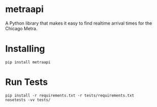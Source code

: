 metraapi
========

A Python library that makes it easy to find realtime arrival times for the Chicago Metra.

Installing
==========

    pip install metraapi

Run Tests
=========

	pip install -r requirements.txt -r tests/requirements.txt
	nosetests -vv tests/
